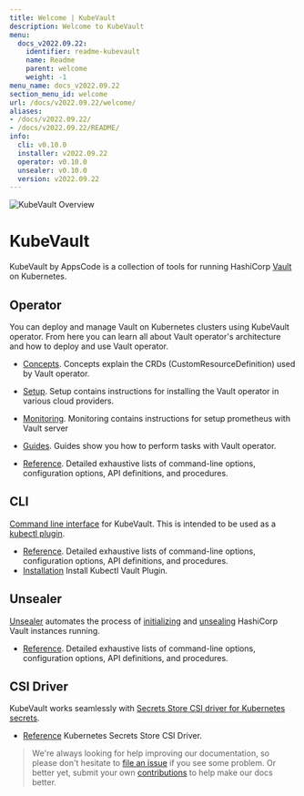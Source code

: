 ```yaml
---
title: Welcome | KubeVault
description: Welcome to KubeVault
menu:
  docs_v2022.09.22:
    identifier: readme-kubevault
    name: Readme
    parent: welcome
    weight: -1
menu_name: docs_v2022.09.22
section_menu_id: welcome
url: /docs/v2022.09.22/welcome/
aliases:
- /docs/v2022.09.22/
- /docs/v2022.09.22/README/
info:
  cli: v0.10.0
  installer: v2022.09.22
  operator: v0.10.0
  unsealer: v0.10.0
  version: v2022.09.22
---
```


![KubeVault Overview](/docs/v2022.09.22/images/kubevault-overview.svg)

# KubeVault

KubeVault by AppsCode is a collection of tools for running HashiCorp [Vault](https://www.vaultproject.io/) on Kubernetes. 

## Operator
You can deploy and manage Vault on Kubernetes clusters using KubeVault operator. From here you can learn all about Vault operator's architecture and how to deploy and use Vault operator.

- [Concepts](/docs/v2022.09.22/concepts/). Concepts explain the CRDs (CustomResourceDefinition) used by Vault operator.

- [Setup](/docs/v2022.09.22/setup/). Setup contains instructions for installing
  the Vault operator in various cloud providers.

- [Monitoring](/docs/v2022.09.22/guides/monitoring/overview). Monitoring contains instructions for setup prometheus with Vault server

- [Guides](/docs/v2022.09.22/guides/). Guides show you how to perform tasks with Vault operator.

- [Reference](/docs/v2022.09.22/reference/operator). Detailed exhaustive lists of
command-line options, configuration options, API definitions, and procedures.

## CLI

[Command line interface](https://github.com/kubevault/cli) for KubeVault. This is intended to be used as a [kubectl plugin](https://kubernetes.io/docs/tasks/extend-kubectl/kubectl-plugins/).

- [Reference](/docs/v2022.09.22/reference/cli). Detailed exhaustive lists of command-line options, configuration options, API definitions, and procedures.
- [Installation](/docs/v2022.09.22/setup/install/kubectl_plugin) Install Kubectl Vault Plugin.

## Unsealer

[Unsealer](https://github.com/kubevault/unsealer) automates the process of [initializing](https://www.vaultproject.io/docs/commands/operator/init.html) and [unsealing](https://www.vaultproject.io/docs/concepts/seal.html#unsealing) HashiCorp Vault instances running.

- [Reference](/docs/v2022.09.22/reference/unsealer). Detailed exhaustive lists of command-line options, configuration options, API definitions, and procedures.

## CSI Driver

KubeVault works seamlessly with [Secrets Store CSI driver for Kubernetes secrets](https://github.com/kubernetes-sigs/secrets-store-csi-driver).

- [Reference](https://secrets-store-csi-driver.sigs.k8s.io/) Kubernetes Secrets Store CSI Driver.


> We're always looking for help improving our documentation, so please don't hesitate to [file an issue](https://github.com/kubevault/project/issues/new) if you see some problem. Or better yet, submit your own [contributions](/docs/v2022.09.22/CONTRIBUTING) to help
make our docs better.
